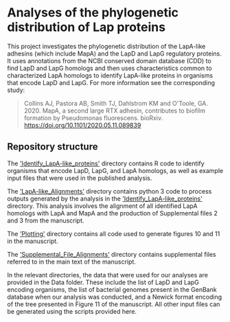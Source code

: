 # Analyses of the phylogenetic distribution of Lap proteins

This project investigates the phylogenetic distribution of the LapA-like adhesins (which include MapA) and the LapD and LapG regulatory proteins. It uses annotations from the NCBI conserved domain database (CDD) to find LapD and LapG homologs and then uses characteristics common to characterized LapA homologs to identify LapA-like proteins in organisms that encode LapD and LapG. For more information see the corresponding study:

> Collins AJ, Pastora AB, Smith TJ, Dahlstrom KM and O'Toole, GA. 2020. MapA, a second large RTX adhesin, contributes to biofilm formation by Pseudomonas fluorescens. bioRxiv. https://doi.org/10.1101/2020.05.11.089839

## Repository structure

The ['Identify_LapA-like_proteins'](Identify_LapA-like_proteins) directory contains R code to identify organisms that encode LapD, LapG, and LapA homologs, as well as example input files that were used in the published analysis.

The ['LapA-like_Alignments'](LapA-like_Alignments) directory contains python 3 code to process outputs generated by the analysis in the ['Identify_LapA-like_proteins'](Identify_LapA-like_proteins) directory. This analysis involves the alignment of all identified LapA homologs with LapA and MapA and the production of Supplemental files 2 and 3 from the manuscript.

The ['Plotting'](Plotting) directory contains all code used to generate figures 10 and 11 in the manuscript.

The ['Supplemental_File_Alignments']('Supplemental_File_Alignments') directory contains supplemental files referred to in the main text of the manuscript.

In the relevant directories, the data that were used for our analyses are provided in the Data folder. These include the list of LapD and LapG encoding organisms, the list of bacterial genomes present in the GenBank database when our analysis was conducted, and a Newick format encoding of the tree presented in Figure 11 of the manuscript. All other input files can be generated using the scripts provided here.

